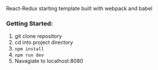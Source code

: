 React-Redux starting template built with webpack and babel

### Getting Started:

1. git clone repository
2. cd into project directory
3. ```npm install```
4. ```npm run dev```
5. Navagiate to localhost:8080
